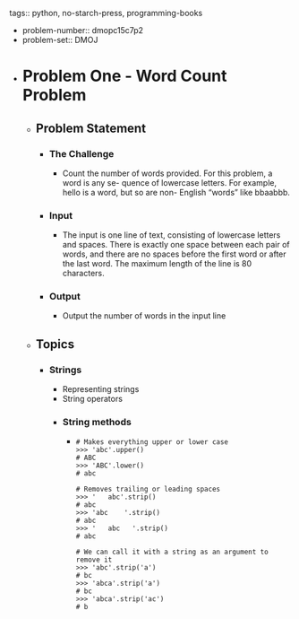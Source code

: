 tags:: python, no-starch-press, programming-books

- problem-number::  dmopc15c7p2
- problem-set:: DMOJ
- # Problem One - Word Count Problem
	- ## Problem Statement
		- ### The Challenge
			- Count the number of words provided. For this problem, a word is any se-
			  quence of lowercase letters. For example, hello is a word, but so are non-
			  English “words” like bbaabbb.
		- ### Input
			- The input is one line of text, consisting of lowercase letters and spaces.
			  There is exactly one space between each pair of words, and there are no
			  spaces before the first word or after the last word.
			  The maximum length of the line is 80 characters.
		- ### Output
			- Output the number of words in the input line
	- ## Topics
		- ### Strings
			- Representing strings
			- String operators
			- ### String methods
				- ```
				  # Makes everything upper or lower case
				  >>> 'abc'.upper()
				  # ABC
				  >>> 'ABC'.lower()
				  # abc
				  
				  # Removes trailing or leading spaces
				  >>> '   abc'.strip()
				  # abc
				  >>> 'abc    '.strip()
				  # abc 
				  >>> '   abc   '.strip()
				  # abc
				  
				  # We can call it with a string as an argument to remove it
				  >>> 'abc'.strip('a')
				  # bc
				  >>> 'abca'.strip('a')
				  # bc
				  >>> 'abca'.strip('ac')
				  # b
				  ```